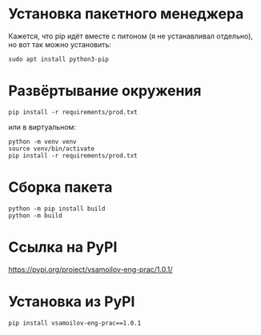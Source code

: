 # Установка пакетного менеджера

Кажется, что pip идёт вместе с питоном (я не устанавливал отдельно), но вот так можно установить: 
```shell
sudo apt install python3-pip
```

# Развёртывание окружения
```shell
pip install -r requirements/prod.txt
```
или в виртуальном:
```shell
python -m venv venv
source venv/bin/activate
pip install -r requirements/prod.txt
```
# Сборка пакета
```shell
python -m pip install build
python -m build
```
# Ссылка на PyPI
https://pypi.org/project/vsamoilov-eng-prac/1.0.1/
# Установка из PyPI
```shell
pip install vsamoilov-eng-prac==1.0.1
```
